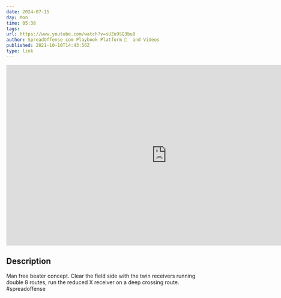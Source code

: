 ```yaml
---
date: 2024-07-15
day: Mon
time: 05:38
tags:
url: https://www.youtube.com/watch?v=sUZo9SQ3bu8
author: SpreadOffense com Playbook Platform 🏈  and Videos
published: 2021-10-10T14:43:56Z
type: link
---
```


<iframe width="854" height="480" src="https://www.youtube.com/embed/sUZo9SQ3bu8" frameborder="0" allowfullscreen></iframe>

## Description
Man free beater concept. Clear the field side with the twin receivers running double 8 routes, run the reduced X receiver on a deep crossing route. #spreadoffense